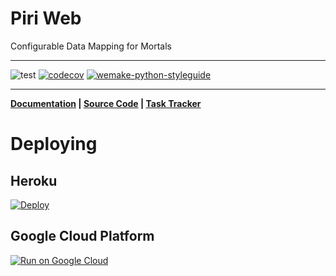 # Piri Web

Configurable Data Mapping for Mortals

___
![test](https://github.com/greenbird/piri-web/workflows/test/badge.svg)
[![codecov](https://codecov.io/gh/greenbird/piri-web/branch/master/graph/badge.svg)](https://codecov.io/gh/greenbird/piri-web)
[![wemake-python-styleguide](https://img.shields.io/badge/style-wemake-000000.svg)](https://github.com/wemake-services/wemake-python-styleguide)
___

**[Documentation](https://greenbird.github.io/piri-web/) |
[Source Code](https://github.com/greenbird/piri-web) |
[Task Tracker](https://github.com/greenbird/piri-web/issues)**


# Deploying

## Heroku

[![Deploy](https://www.herokucdn.com/deploy/button.svg)](https://heroku.com/deploy?template=https://github.com/greenbird/piri-web/tree/heroku)


## Google Cloud Platform

[![Run on Google Cloud](https://deploy.cloud.run/button.svg)](https://deploy.cloud.run?revision=gcp)

